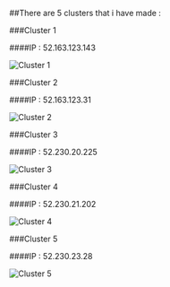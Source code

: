##There are 5 clusters that i have made :

###Cluster 1

####IP : 52.163.123.143

![Cluster 1](https://lh6.googleusercontent.com/iXdpwX9mOXjS5BFtBJ18t6pB0YiRMxLfD7627RVGnkzYKdTQpE1cmMgM1VDFs4NY4OTV31yuYwUqI3Q=w1366-h633)





###Cluster 2

####IP : 52.163.123.31

![Cluster 2](https://lh4.googleusercontent.com/WwQhit3JtRrffEJVTQM1V_DUGXh5w-kJQQFXI_vovdU9X7r1TvGLnFFUI_PuagJgtpGucGt5gMAXwaI=w1366-h633)




###Cluster 3

####IP : 52.230.20.225

![Cluster 3](https://lh3.googleusercontent.com/cmKN7SffwscZpJkTCHEDH4uC-FfZIN4seiw6Hj2voPaHGsWFXNZuGR9cAS8BI_SqfzDy9YOdANNH1E8=w1366-h633)




###Cluster 4

####IP : 52.230.21.202

![Cluster 4](https://lh3.googleusercontent.com/hjMRCj2662-WwgkcEk3p_bm6MkWLjBPLrayIvuqfasYJpFhx6SkHOBIj85bxSx4Tb5h-e_dvJ3VuJBw=w1366-h633)




###Cluster 5

####IP : 52.230.23.28

![Cluster 5](https://lh4.googleusercontent.com/LArexWW_Sxs52JqSfW9eFHG2lnbFDE1QR8hK59Z150N6qihQZ8fzBlIs3ReKnUjs2-Y5RboTNRnLqUM=w1366-h633)

